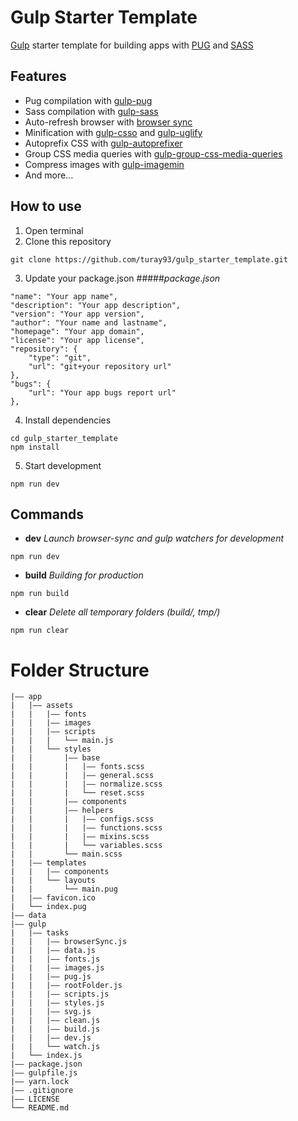 # Gulp Starter Template
[Gulp](https://gulpjs.com) starter template for building apps with [PUG](https://pugjs.org) and [SASS](https://sass-lang.com/)

## Features
- Pug compilation with [gulp-pug](https://www.npmjs.com/package/gulp-pug)
- Sass compilation with [gulp-sass](https://www.npmjs.com/package/gulp-sass)
- Auto-refresh browser with [browser sync](https://www.npmjs.com/package/browser-sync)
- Minification with [gulp-csso](https://www.npmjs.com/package/gulp-csso) and [gulp-uglify](https://www.npmjs.com/package/gulp-uglify)
- Autoprefix CSS with [gulp-autoprefixer](https://www.npmjs.com/package/gulp-autoprefixer)
- Group CSS media queries with [gulp-group-css-media-queries](https://github.com/avaly/gulp-group-css-media-queries)
- Compress images with [gulp-imagemin](https://www.npmjs.com/package/gulp-imagemin)
- And more...

## How to use
1. Open terminal
1. Clone this repository
```
git clone https://github.com/turay93/gulp_starter_template.git
```
3. Update your package.json
#####*package.json*
```
"name": "Your app name",
"description": "Your app description",
"version": "Your app version",
"author": "Your name and lastname",
"homepage": "Your app domain",
"license": "Your app license",
"repository": {
    "type": "git",
    "url": "git+your repository url"
},
"bugs": {
    "url": "Your app bugs report url"
},
```
4. Install dependencies
```
cd gulp_starter_template
npm install 
```
5. Start development
```
npm run dev
```

## Commands
- **dev**
    *Launch browser-sync and gulp watchers for development*
``` 
npm run dev
```
- **build**
    *Building for production*
``` 
npm run build
```
- **clear**
    *Delete all temporary folders (build/, tmp/)*
``` 
npm run clear
```

# Folder Structure
``` 
|—— app
|   |—— assets
|   |   |—— fonts
|   |   |—— images
|   |   |—— scripts
|   |   |   └── main.js
|   |   └── styles
|   |       |—— base
|   |       |   |—— fonts.scss
|   |       |   |—— general.scss
|   |       |   |—— normalize.scss
|   |       |   └── reset.scss
|   |       |—— components
|   |       |—— helpers
|   |       |   |—— configs.scss
|   |       |   |—— functions.scss
|   |       |   |—— mixins.scss
|   |       |   └── variables.scss
|   |       └── main.scss
|   |—— templates
|   |   |—— components
|   |   └── layouts
|   |       └── main.pug
|   |—— favicon.ico
|   └── index.pug
|—— data
|—— gulp
|   |—— tasks
|   |   |—— browserSync.js
|   |   |—— data.js
|   |   |—— fonts.js
|   |   |—— images.js
|   |   |—— pug.js
|   |   |—— rootFolder.js
|   |   |—— scripts.js
|   |   |—— styles.js
|   |   |—— svg.js
|   |   |—— clean.js
|   |   |—— build.js
|   |   |—— dev.js
|   |   └── watch.js
|   └── index.js
|—— package.json
|—— gulpfile.js
|—— yarn.lock
|—— .gitignore
|—— LICENSE
└── README.md
```